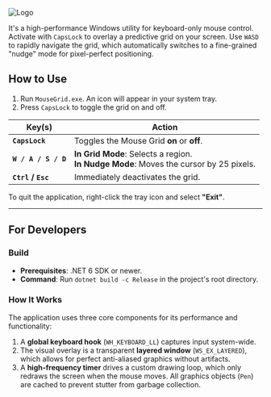 ![Logo](https://raw.githubusercontent.com/maksymswag/mouseless/refs/heads/main/app.ico)

It's a high-performance Windows utility for keyboard-only mouse control. Activate with `CapsLock` to overlay a predictive grid on your screen. Use `WASD` to rapidly navigate the grid, which automatically switches to a fine-grained "nudge" mode for pixel-perfect positioning.

## How to Use

1.  Run `MouseGrid.exe`. An icon will appear in your system tray.
2.  Press `CapsLock` to toggle the grid on and off.

| Key(s)           | Action                                                                                                 |
| ---------------- | ------------------------------------------------------------------------------------------------------ |
| **`CapsLock`**   | Toggles the Mouse Grid **on** or **off**.                                                              |
| **`W / A / S / D`** | **In Grid Mode**: Selects a region. <br> **In Nudge Mode**: Moves the cursor by 25 pixels.          |
| **`Ctrl` / `Esc`** | Immediately deactivates the grid.                                                                      |

To quit the application, right-click the tray icon and select **"Exit"**.

---

## For Developers

### Build

-   **Prerequisites**: .NET 6 SDK or newer.
-   **Command**: Run `dotnet build -c Release` in the project's root directory.

### How It Works

The application uses three core components for its performance and functionality:
1.  A **global keyboard hook** (`WH_KEYBOARD_LL`) captures input system-wide.
2.  The visual overlay is a transparent **layered window** (`WS_EX_LAYERED`), which allows for perfect anti-aliased graphics without artifacts.
3.  A **high-frequency timer** drives a custom drawing loop, which only redraws the screen when the mouse moves. All graphics objects (`Pen`) are cached to prevent stutter from garbage collection.
